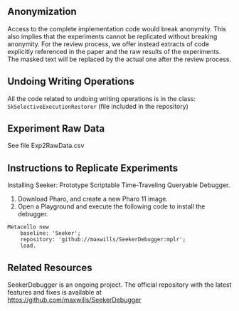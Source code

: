 ## Anonymization
Access to the complete implementation code would break anonymity.
This also implies that the experiments cannot be replicated without breaking anonymity.
For the review process, we offer instead extracts of code explicitly referenced in the paper and the raw results of the experiments.
The masked text will be replaced by the actual one after the review process.


## Undoing Writing Operations 

All the code related to undoing writing operations is in the class: `SkSelectiveExecutionRestorer` (file included in the repository)

## Experiment Raw Data

See file Exp2RawData.csv

## Instructions to Replicate Experiments

Installing Seeker: Prototype Scriptable Time-Traveling Queryable Debugger.

1. Download Pharo, and create a new Pharo 11 image.
2. Open a Playground and execute the following code to install the debugger.

```Smalltalk
Metacello new
    baseline: 'Seeker';
    repository: 'github://maxwills/SeekerDebugger:mplr';
    load.
```

## Related Resources
SeekerDebugger is an ongoing project.
The official repository with the latest features and fixes is available at https://github.com/maxwills/SeekerDebugger
